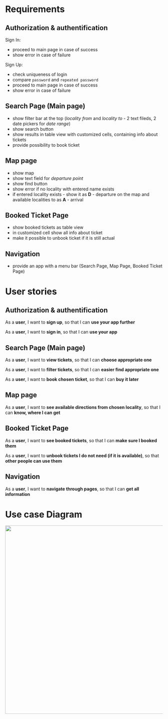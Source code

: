 # Requirements

## Authorization & authentification

Sign In:
- proceed to main page in case of success
- show error in case of failure

Sign Up:
- check uniqueness of login
- compare `password` and `repeated password`
- proceed to main page in case of success
- show error in case of failure

## Search Page (Main page)

- show filter bar at the top (_locality from_ and _locality to_ - 2 text fileds, 2 date pickers for _date range_)
- show search button
- show results in table view with customized cells, containing info about tickets
- provide possibility to book ticket

## Map page

- show map
- show text field for _departure point_
- show find button
- show error if no locality with entered name exists
- if entered locality exists - show it as **D** - departure on the map and available localities to as **A** - arrival

## Booked Ticket Page

- show booked tickets as table view
- in customized cell show all info about ticket
- make it possible to unbook ticket if it is still actual

## Navigation

- provide an app with a menu bar (Search Page, Map Page, Booked Ticket Page)

# User stories

## Authorization & authentification

As a <b>user</b>, I want to <b>sign up</b>, so that I can <b>use your app further</b>

As a <b>user</b>, I want to <b>sign in</b>, so that I can <b>use your app</b>

## Search Page (Main page)

As a <b>user</b>, I want to <b>view tickets</b>, so that I can <b>choose appropriate one</b>

As a <b>user</b>, I want to <b>filter tickets</b>, so that I can <b>easier find appropriate one</b>

As a <b>user</b>, I want to <b>book chosen ticket</b>, so that I can <b>buy it later</b>

## Map page

As a <b>user</b>, I want to <b>see available directions from chosen locality</b>, so that I can <b>know, where I can get</b>

## Booked Ticket Page

As a <b>user</b>, I want to <b>see booked tickets</b>, so that I can <b>make sure I booked them</b>

As a <b>user</b>, I want to <b>unbook tickets I do not need (if it is available)</b>, so that <b>other people can use them</b>

## Navigation

As a <b>user</b>, I want to <b>navigate through pages</b>, so that I can <b>get all information</b>

# Use case Diagram

<img src="https://user-images.githubusercontent.com/75540967/173223863-0156f530-ff07-419b-beab-6b1384b21a13.png" height="600px">

